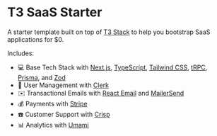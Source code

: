 # T3 SaaS Starter

A starter template built on top of [T3 Stack](https://create.t3.gg/) to help you bootstrap SaaS applications for $0.

Includes:
- 💻 Base Tech Stack with [Next.js](https://nextjs.org), [TypeScript](https://www.typescriptlang.org), [Tailwind CSS](https://tailwindcss.com), [tRPC](https://trpc.io), [Prisma](https://prisma.io), and [Zod](https://zod.dev)
- 👥 User Management with [Clerk](https://clerk.com)
- ✉️ Transactional Emails with [React Email](https://react.email) and [MailerSend](https://www.mailersend.com)
- 💰 Payments with [Stripe](https://stripe.com)
- ☎️ Customer Support with [Crisp](https://crisp.chat)
- 📊 Analytics with [Umami](https://umami.is)
